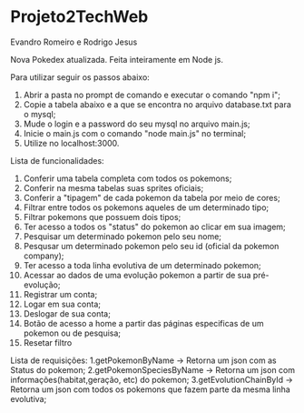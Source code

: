 # Projeto2TechWeb
Evandro Romeiro e Rodrigo Jesus

Nova Pokedex atualizada. Feita inteiramente em Node js.

Para utilizar seguir os passos abaixo:

1. Abrir a pasta no prompt de comando e executar o comando "npm i";
2. Copie a tabela abaixo e a que se encontra no arquivo database.txt para o mysql;
3. Mude o login e a password do seu mysql no arquivo main.js;
4. Inicie o main.js com o comando "node main.js" no terminal;
5. Utilize no localhost:3000.

  
  
  Lista de funcionalidades:
  1. Conferir uma tabela completa com todos os pokemons;
  2. Conferir na mesma tabelas suas sprites oficiais;
  3. Conferir a "tipagem" de cada pokemon da tabela por meio de cores;
  4. Filtrar entre todos os pokemons aqueles de um determinado tipo;
  5. Filtrar pokemons que possuem dois tipos;
  6. Ter acesso a todos os "status" do pokemon ao clicar em sua imagem;
  7. Pesquisar um determinado pokemon pelo seu nome;
  8. Pesqusar um determinado pokemon pelo seu id (oficial da pokemon company);
  9. Ter acesso a toda linha evolutiva de um determinado pokemon;
  10. Acessar ao dados de uma evolução pokemon a partir de sua pré-evolução;
  11. Registrar um conta;
  12. Logar em sua conta;
  13. Deslogar de sua conta;
  14. Botão de acesso a home a partir das páginas especificas de um pokemon ou de pesquisa;
  15. Resetar filtro 
  

Lista de requisições:
1.getPokemonByName -> Retorna um json com as Status do pokemon;
2.getPokemonSpeciesByName -> Retorna um json com informações(habitat,geração, etc) do pokemon;
3.getEvolutionChainById -> Retorna um json com todos os pokemons que fazem parte da mesma linha evolutiva;

  

